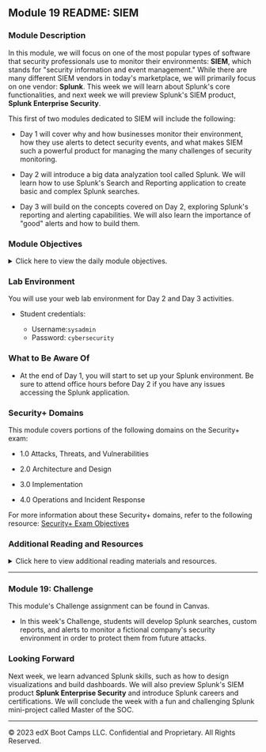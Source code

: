 ## Module 19 README: SIEM

### Module Description

In this module, we will focus on one of the most popular types of software that security professionals use to monitor their environments: **SIEM**, which stands for "security information and event management." While there are many different SIEM vendors in today's marketplace, we will primarily focus on one vendor: **Splunk**.  This week we will learn about Splunk's core functionalities, and next week we will preview Splunk's SIEM product, **Splunk Enterprise Security**.

This first of two modules dedicated to SIEM will include the following:

  - Day 1 will cover why and how businesses monitor their environment, how they use alerts to detect security events, and what makes SIEM such a powerful product for managing the many challenges of security monitoring.

  - Day 2 will introduce a big data analyzation tool called Splunk. We will learn how to use Splunk's Search and Reporting application to create basic and complex Splunk searches.

  - Day 3 will build on the concepts covered on Day 2, exploring Splunk's reporting and alerting capabilities. We will also learn the importance of "good" alerts and how to build them.

### Module Objectives 

<details>
    <summary>Click here to view the daily module objectives.</summary>

  <br>

- **Day 1:** Intro to SIEM

  - Analyze logs and determine the types of data they contain, as well as the types of security events they can help identify.
  
  - Isolate, identify, and correlate fields across raw log files.
  
  - Design a correlation rule that triggers a notification when an event occurs.
  
  - Make informed decisions about which SIEM vendor is best for an organization.
  
- **Day 2:** Splunk Searches

  - Explore and select Splunk add-ons and apps based on project needs.
  
  - Upload logs into a Splunk repository.
  
  - Write complex SPL queries to analyze specific security situations.
  
- **Day 3:** Splunk Reports and Alerts

  - Use SPL commands `stat` and `eval` to create new fields in Splunk.

  - Schedule statistical reports in Splunk.

  - Determine baselines of normal activity in order to trigger alerts.

  - Design and schedule alerts to notify if an attack is occurring.

</details>

### Lab Environment

You will use your web lab environment for Day 2 and Day 3 activities. 

 - Student credentials:

    - Username:`sysadmin`
    - Password: `cybersecurity`
    
### What to Be Aware Of

- At the end of Day 1, you will start to set up your Splunk environment. Be sure to attend office hours before Day 2 if you have any issues accessing the Splunk application.

### Security+ Domains

This module covers portions of the following domains on the Security+ exam:

- 1.0 Attacks, Threats, and Vulnerabilities 

- 2.0 Architecture and Design 

- 3.0 Implementation

- 4.0 Operations and Incident Response 

For more information about these Security+ domains, refer to the following resource: [Security+ Exam Objectives](https://comptiacdn.azureedge.net/webcontent/docs/default-source/exam-objectives/comptia-security-sy0-601-exam-objectives-(2-0).pdf?sfvrsn=8c5889ff_2)

### Additional Reading and Resources

<details> 
    <summary> Click here to view additional reading materials and resources. </summary>
</br>

These are provided as optional, recommended resources to supplement the concepts covered in this module.

- **Day 1 Resources**

  - [DNS Stuff: 10 Log Sources You Should Monitor](https://www.dnsstuff.com/top-10-log-sources-you-should-monitor)

  - [DNS Stuff: 10 Best SIEM Tools in 2020](https://www.dnsstuff.com/siem-tools)

- **Day 2 Resources**

  - [Splunk: Search Cheat Sheet](https://www.splunk.com/pdfs/solution-guides/splunk-quick-reference-guide.pdf)

- **Day 3 Resources**

  - [Atlassian: Alert Fatigue](https://www.atlassian.com/incident-management/on-call/alert-fatigue)

</details>

---

### Module 19: Challenge

This module's Challenge assignment can be found in Canvas.
- In this week's Challenge, students will develop Splunk searches, custom reports, and alerts to monitor a fictional company's security environment in order to protect them from future attacks.



### Looking Forward 

Next week, we learn advanced Splunk skills, such as how to design visualizations and build dashboards. We will also preview Splunk's  SIEM product **Splunk Enterprise Security** and introduce Splunk careers and certifications. We will conclude the week with a fun and challenging Splunk mini-project called Master of the SOC.

---

© 2023 edX Boot Camps LLC. Confidential and Proprietary. All Rights Reserved.    
